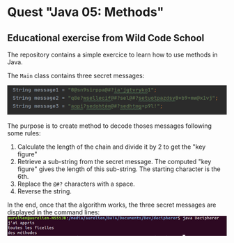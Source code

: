 # Quest "Java 05: Methods"

## Educational exercise from Wild Code School

The repository contains a simple exercice to learn how to use methods in Java.

The <code>Main</code> class contains three secret messages:

![screen capture](https://github.com/0reldev/decipherer/blob/master/secret-messages.png?raw=true)

The purpose is to create method to decode thoses messages following some rules: 
1. Calculate the length of the chain and divide it by 2 to get the "key figure"
2. Retrieve a sub-string from the secret message. The computed "key figure" gives the length of this sub-string. The starting character is the 6th.
3. Replace the <code>@#?</code> characters with a space.
4. Reverse the string. 

In the end, once that the algorithm works, the three secret messages are displayed in the command lines: 
![screen capture](https://github.com/0reldev/decipherer/blob/master/screen-capture.png?raw=true)




